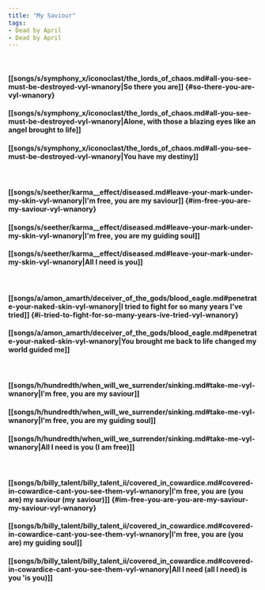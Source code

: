 ```yaml
---
title: "My Saviour"
tags:
- Dead by April
- Dead by April
---
```

&nbsp;
#### [[songs/s/symphony_x/iconoclast/the_lords_of_chaos.md#all-you-see-must-be-destroyed-vyl-wnanory|So there you are]] {#so-there-you-are-vyl-wnanory}
#### [[songs/s/symphony_x/iconoclast/the_lords_of_chaos.md#all-you-see-must-be-destroyed-vyl-wnanory|Alone, with those a blazing eyes like an angel brought to life]]
#### [[songs/s/symphony_x/iconoclast/the_lords_of_chaos.md#all-you-see-must-be-destroyed-vyl-wnanory|You have my destiny]]
&nbsp;
#### [[songs/s/seether/karma__effect/diseased.md#leave-your-mark-under-my-skin-vyl-wnanory|I'm free, you are my saviour]] {#im-free-you-are-my-saviour-vyl-wnanory}
#### [[songs/s/seether/karma__effect/diseased.md#leave-your-mark-under-my-skin-vyl-wnanory|I'm free, you are my guiding soul]]
#### [[songs/s/seether/karma__effect/diseased.md#leave-your-mark-under-my-skin-vyl-wnanory|All I need is you]]
&nbsp;
#### [[songs/a/amon_amarth/deceiver_of_the_gods/blood_eagle.md#penetrate-your-naked-skin-vyl-wnanory|I tried to fight for so many years I've tried]] {#i-tried-to-fight-for-so-many-years-ive-tried-vyl-wnanory}
#### [[songs/a/amon_amarth/deceiver_of_the_gods/blood_eagle.md#penetrate-your-naked-skin-vyl-wnanory|You brought me back to life changed my world guided me]]
&nbsp;
#### [[songs/h/hundredth/when_will_we_surrender/sinking.md#take-me-vyl-wnanory|I'm free, you are my saviour]]
#### [[songs/h/hundredth/when_will_we_surrender/sinking.md#take-me-vyl-wnanory|I'm free, you are my guiding soul]]
#### [[songs/h/hundredth/when_will_we_surrender/sinking.md#take-me-vyl-wnanory|All I need is you (I am free)]]
&nbsp;
#### [[songs/b/billy_talent/billy_talent_ii/covered_in_cowardice.md#covered-in-cowardice-cant-you-see-them-vyl-wnanory|I'm free, you are (you are) my saviour (my saviour)]] {#im-free-you-are-you-are-my-saviour-my-saviour-vyl-wnanory}
#### [[songs/b/billy_talent/billy_talent_ii/covered_in_cowardice.md#covered-in-cowardice-cant-you-see-them-vyl-wnanory|I'm free, you are (you are) my guiding soul]]
#### [[songs/b/billy_talent/billy_talent_ii/covered_in_cowardice.md#covered-in-cowardice-cant-you-see-them-vyl-wnanory|All I need (all I need) is you 'is you)]]

